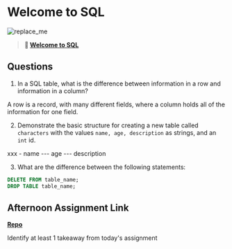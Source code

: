 # Welcome to SQL

![replace_me](https://codeworks.blob.core.windows.net/public/assets/img/illustrations/placeholder.svg)

> **📖 [Welcome to SQL](https://codeworksacademy.com/fs-student-guide/resources/wk11/01-MySQL-GettingStarted)**

## Questions

1. In a SQL table, what is the difference between information in a row and information in a column?

A row is a record, with many different fields, where a column holds all of the information for one field.

2. Demonstrate the basic structure for creating a new table called `characters` with the values `name, age, description` as strings, and an `int` id.

xxx - name --- age --- description

3. What are the difference between the following statements: 
```sql
DELETE FROM table_name;
DROP TABLE table_name;
```

## Afternoon Assignment Link

**[Repo](https://github.com/DMGCK/<ASSIGNMENT_REPO>)**

Identify at least 1 takeaway from today's assignment
